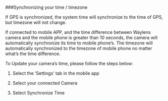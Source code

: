 ###Synchronizing your time / timezone

If GPS is synchronized, the system time will synchronize to the time of GPS, but timezone will not change.

If connected to mobile APP, and the time difference between Waylens camera and the mobile phone is greater than 10 seconds, the camera will automatically synchronize its time to mobile phone’s. The timezone will automatically synchronized to the timezone of mobile phone no matter what’s the time difference.

To Update your camera’s time, please follow the steps below:

1. Select the ‘Settings’ tab in the mobile app

2. Select your connected Camera

3. Select Synchronize Time
